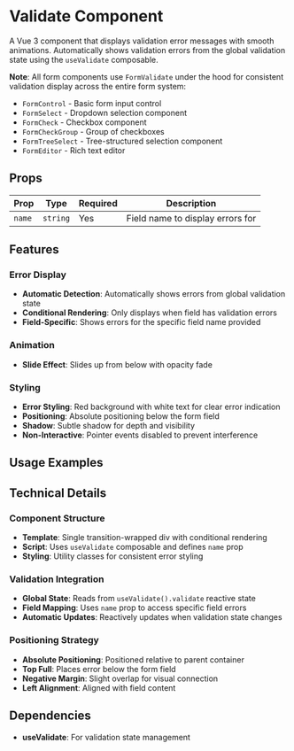 # Validate Component

A Vue 3 component that displays validation error messages with smooth animations. Automatically shows validation errors from the global validation state using the `useValidate` composable.

**Note**: All form components use `FormValidate` under the hood for consistent validation display across the entire form system:

- `FormControl` - Basic form input control
- `FormSelect` - Dropdown selection component
- `FormCheck` - Checkbox component
- `FormCheckGroup` - Group of checkboxes
- `FormTreeSelect` - Tree-structured selection component
- `FormEditor` - Rich text editor

## Props

| Prop   | Type     | Required | Description                      |
| ------ | -------- | -------- | -------------------------------- |
| `name` | `string` | Yes      | Field name to display errors for |

## Features

### Error Display

- **Automatic Detection**: Automatically shows errors from global validation state
- **Conditional Rendering**: Only displays when field has validation errors
- **Field-Specific**: Shows errors for the specific field name provided

### Animation

- **Slide Effect**: Slides up from below with opacity fade

### Styling

- **Error Styling**: Red background with white text for clear error indication
- **Positioning**: Absolute positioning below the form field
- **Shadow**: Subtle shadow for depth and visibility
- **Non-Interactive**: Pointer events disabled to prevent interference

## Usage Examples

## Technical Details

### Component Structure

- **Template**: Single transition-wrapped div with conditional rendering
- **Script**: Uses `useValidate` composable and defines `name` prop
- **Styling**: Utility classes for consistent error styling

### Validation Integration

- **Global State**: Reads from `useValidate().validate` reactive state
- **Field Mapping**: Uses `name` prop to access specific field errors
- **Automatic Updates**: Reactively updates when validation state changes

### Positioning Strategy

- **Absolute Positioning**: Positioned relative to parent container
- **Top Full**: Places error below the form field
- **Negative Margin**: Slight overlap for visual connection
- **Left Alignment**: Aligned with field content

## Dependencies

- **useValidate**: For validation state management
